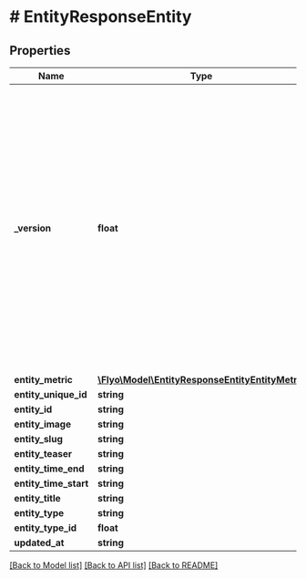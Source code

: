 # # EntityResponseEntity

## Properties

Name | Type | Description | Notes
------------ | ------------- | ------------- | -------------
**_version** | **float** | A sequential index serves as a version identifier for an item, allowing for improved organization and extended functionality. By assigning a unique numerical value to each version, it becomes easier to track and manage different iterations of an item over time. | [optional]
**entity_metric** | [**\Flyo\Model\EntityResponseEntityEntityMetric**](EntityResponseEntityEntityMetric.md) |  | [optional]
**entity_unique_id** | **string** |  | [optional]
**entity_id** | **string** |  | [optional]
**entity_image** | **string** |  | [optional]
**entity_slug** | **string** |  | [optional]
**entity_teaser** | **string** |  | [optional]
**entity_time_end** | **string** |  | [optional]
**entity_time_start** | **string** |  | [optional]
**entity_title** | **string** |  | [optional]
**entity_type** | **string** |  | [optional]
**entity_type_id** | **float** |  | [optional]
**updated_at** | **string** |  | [optional]

[[Back to Model list]](../../README.md#models) [[Back to API list]](../../README.md#endpoints) [[Back to README]](../../README.md)
